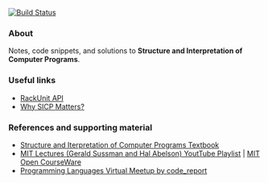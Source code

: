 [![Build Status](https://travis-ci.org/edson-a-soares/SICP.svg?branch=main)](https://travis-ci.org/edson-a-soares/SICP)

### About

Notes, code snippets, and solutions to **Structure and Interpretation of Computer Programs**.

### Useful links
 - [RackUnit API](https://docs.racket-lang.org/rackunit/api.html)    
 - [Why SICP Matters?](https://people.eecs.berkeley.edu/~bh/sicp.html)

### References and supporting material

- [Structure and Iterpretation of Computer Programs Textbook](https://web.mit.edu/alexmv/6.037/sicp.pdf)
- [MIT Lectures (Gerald Sussman and Hal Abelson) YoutTube Playlist](https://www.youtube.com/playlist?list=PLE18841CABEA24090) | [MIT Open CourseWare](https://ocw.mit.edu/courses/electrical-engineering-and-computer-science/6-001-structure-and-interpretation-of-computer-programs-spring-2005/video-lectures)
- [Programming Languages Virtual Meetup by code_report](https://www.youtube.com/playlist?list=PLVFrD1dmDdvdvWFK8brOVNL7bKHpE-9w0)